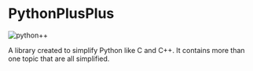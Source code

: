 # PythonPlusPlus

![python++](https://github.com/Ahmed-Alpha/PythonPlusPlus/assets/133564205/120369e4-187c-44a5-9e52-eb63e2f56bf1)

A library created to simplify Python like C and C++. It contains more than one topic that are all simplified.
